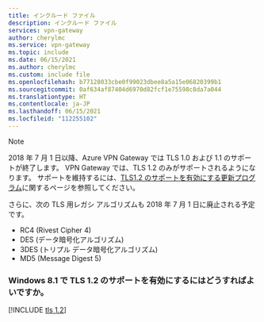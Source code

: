 ```yaml
---
title: インクルード ファイル
description: インクルード ファイル
services: vpn-gateway
author: cherylmc
ms.service: vpn-gateway
ms.topic: include
ms.date: 06/15/2021
ms.author: cherylmc
ms.custom: include file
ms.openlocfilehash: b77128033cbe0f99023dbee8a5a15e06820399b1
ms.sourcegitcommit: 0af634af87404d6970d82fcf1e75598c8da7a044
ms.translationtype: HT
ms.contentlocale: ja-JP
ms.lasthandoff: 06/15/2021
ms.locfileid: "112255102"
---
```

>[!NOTE]
>2018 年 7 月 1 日以降、Azure VPN Gateway では TLS 1.0 および 1.1 のサポートが終了します。 VPN Gateway では、TLS 1.2 のみがサポートされるようになります。 サポートを維持するには、[TLS1.2 のサポートを有効にする更新プログラム](#tls1)に関するページを参照してください。

さらに、次の TLS 用レガシ アルゴリズムも 2018 年 7 月 1 日に廃止される予定です。

* RC4 (Rivest Cipher 4)
* DES (データ暗号化アルゴリズム)
* 3DES (トリプル データ暗号化アルゴリズム)
* MD5 (Message Digest 5)

### <a name="how-do-i-enable-support-for-tls-12-in-windows-81"></a><a name="tls1"></a>Windows 8.1 で TLS 1.2 のサポートを有効にするにはどうすればよいですか。

[!INCLUDE [tls 1.2](vpn-gateway-tls-include.md)]
